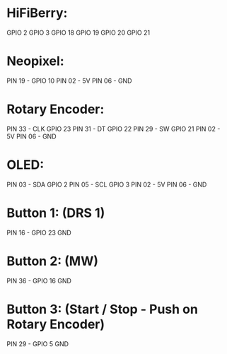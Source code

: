 # HiFiBerry:
GPIO 2
GPIO 3
GPIO 18
GPIO 19
GPIO 20
GPIO 21

# Neopixel:
PIN 19 - GPIO 10
PIN 02 - 5V
PIN 06 - GND

# Rotary Encoder:
PIN 33 - CLK   GPIO 23
PIN 31 - DT    GPIO 22
PIN 29 - SW    GPIO 21
PIN 02 - 5V
PIN 06 - GND

# OLED:
PIN 03 - SDA GPIO 2
PIN 05 - SCL GPIO 3
PIN 02 - 5V
PIN 06 - GND

# Button 1: (DRS 1)
PIN 16 - GPIO 23
GND

# Button 2: (MW)
PIN 36 - GPIO 16
GND

# Button 3: (Start / Stop - Push on Rotary Encoder)
PIN 29 - GPIO 5
GND